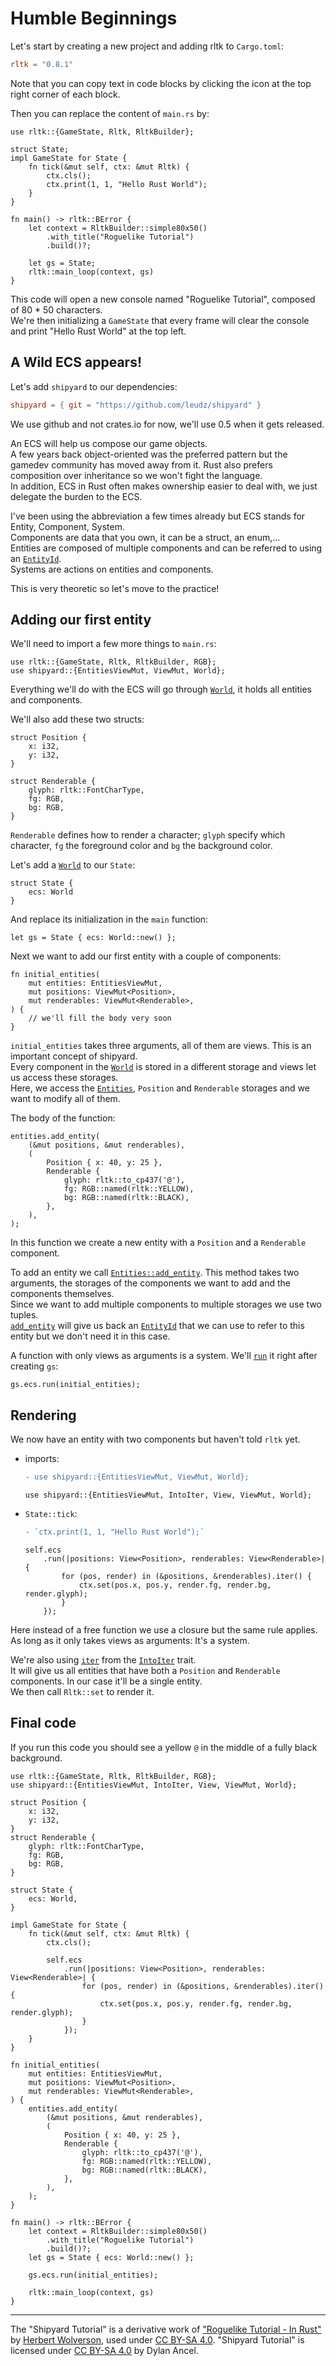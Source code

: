 # Humble Beginnings

Let's start by creating a new project and adding rltk to `Cargo.toml`:
```toml
rltk = "0.8.1"
```

Note that you can copy text in code blocks by clicking the icon at the top right corner of each block.

Then you can replace the content of `main.rs` by:
```rust, noplaypen
use rltk::{GameState, Rltk, RltkBuilder};

struct State;
impl GameState for State {
    fn tick(&mut self, ctx: &mut Rltk) {
        ctx.cls();
        ctx.print(1, 1, "Hello Rust World");
    }
}

fn main() -> rltk::BError {
    let context = RltkBuilder::simple80x50()
        .with_title("Roguelike Tutorial")
        .build()?;

    let gs = State;
    rltk::main_loop(context, gs)
}
```

This code will open a new console named "Roguelike Tutorial", composed of 80 * 50 characters.  
We're then initializing a `GameState` that every frame will clear the console and print "Hello Rust World" at the top left.

## A Wild ECS appears!

Let's add `shipyard` to our dependencies: 
```toml
shipyard = { git = "https://github.com/leudz/shipyard" }
```

We use github and not crates.io for now, we'll use 0.5 when it gets released.

An ECS will help us compose our game objects.  
A few years back object-oriented was the preferred pattern but the gamedev community has moved away from it. Rust also prefers composition over inheritance so we won't fight the language.  
In addition, ECS in Rust often makes ownership easier to deal with, we just delegate the burden to the ECS.

I've been using the abbreviation a few times already but ECS stands for Entity, Component, System.  
Components are data that you own, it can be a struct, an enum,...  
Entities are composed of multiple components and can be referred to using an [`EntityId`](https://docs.rs/shipyard/latest/shipyard/struct.EntityId.html).  
Systems are actions on entities and components.

This is very theoretic so let's move to the practice!

## Adding our first entity

We'll need to import a few more things to `main.rs`:
```rust, noplaypen
use rltk::{GameState, Rltk, RltkBuilder, RGB};
use shipyard::{EntitiesViewMut, ViewMut, World};
```

Everything we'll do with the ECS will go through [`World`](https://docs.rs/shipyard/latest/shipyard/struct.World.html), it holds all entities and components.

We'll also add these two structs:
```rust, noplaypen
struct Position {
    x: i32,
    y: i32,
}

struct Renderable {
    glyph: rltk::FontCharType,
    fg: RGB,
    bg: RGB,
}
```

`Renderable` defines how to render a character; `glyph` specify which character, `fg` the foreground color and `bg` the background color.

Let's add a [`World`](https://docs.rs/shipyard/latest/shipyard/struct.World.html) to our `State`:
```rust, noplaypen
struct State {
    ecs: World
}
```
And replace its initialization in the `main` function:
```rust, noplaypen
let gs = State { ecs: World::new() };
```

Next we want to add our first entity with a couple of components:
```rust, noplaypen
fn initial_entities(
    mut entities: EntitiesViewMut,
    mut positions: ViewMut<Position>,
    mut renderables: ViewMut<Renderable>,
) {
    // we'll fill the body very soon
}
```

`initial_entities` takes three arguments, all of them are views. This is an important concept of shipyard.  
Every component in the [`World`](https://docs.rs/shipyard/latest/shipyard/struct.World.html) is stored in a different storage and views let us access these storages.  
Here, we access the [`Entities`](https://docs.rs/shipyard/latest/shipyard/struct.Entities.html), `Position` and `Renderable` storages and we want to modify all of them.

The body of the function:
```rust, noplaypen
entities.add_entity(
    (&mut positions, &mut renderables),
    (
        Position { x: 40, y: 25 },
        Renderable {
            glyph: rltk::to_cp437('@'),
            fg: RGB::named(rltk::YELLOW),
            bg: RGB::named(rltk::BLACK),
        },
    ),
);
```

In this function we create a new entity with a `Position` and a `Renderable` component.

To add an entity we call [`Entities::add_entity`](https://docs.rs/shipyard/latest/shipyard/struct.Entities.html#method.add_entity). This method takes two arguments, the storages of the components we want to add and the components themselves.  
Since we want to add multiple components to multiple storages we use two tuples.  
[`add_entity`](https://docs.rs/shipyard/latest/shipyard/struct.Entities.html#method.add_entity) will give us back an [`EntityId`](https://docs.rs/shipyard/latest/shipyard/struct.EntityId.html) that we can use to refer to this entity but we don't need it in this case.

A function with only views as arguments is a system. We'll [`run`](https://docs.rs/shipyard/latest/shipyard/struct.World.html#method.run) it right after creating `gs`:
```rust, noplaypen
gs.ecs.run(initial_entities);
```

## Rendering

We now have an entity with two components but haven't told `rltk` yet.  

- imports:
    ```diff
    - use shipyard::{EntitiesViewMut, ViewMut, World};
    ```
    ```rust, noplaypen
    use shipyard::{EntitiesViewMut, IntoIter, View, ViewMut, World};
    ```

- `State::tick`:
    ```diff
    - `ctx.print(1, 1, "Hello Rust World");`
    ```
    ```rust, noplaypen
    self.ecs
        .run(|positions: View<Position>, renderables: View<Renderable>| {
            for (pos, render) in (&positions, &renderables).iter() {
                ctx.set(pos.x, pos.y, render.fg, render.bg, render.glyph);
            }
        });
    ```

Here instead of a free function we use a closure but the same rule applies. As long as it only takes views as arguments: It's a system.  

We're also using [`iter`](https://docs.rs/shipyard/latest/shipyard/trait.IntoIter.html#tymethod.iter) from the [`IntoIter`](https://docs.rs/shipyard/latest/shipyard/trait.IntoIter.html) trait.  
It will give us all entities that have both a `Position` and `Renderable` components. In our case it'll be a single entity.  
We then call `Rltk::set` to render it.

## Final code

If you run this code you should see a yellow `@` in the middle of a fully black background.  

```rust, noplaypen
use rltk::{GameState, Rltk, RltkBuilder, RGB};
use shipyard::{EntitiesViewMut, IntoIter, View, ViewMut, World};

struct Position {
    x: i32,
    y: i32,
}
struct Renderable {
    glyph: rltk::FontCharType,
    fg: RGB,
    bg: RGB,
}

struct State {
    ecs: World,
}

impl GameState for State {
    fn tick(&mut self, ctx: &mut Rltk) {
        ctx.cls();

        self.ecs
            .run(|positions: View<Position>, renderables: View<Renderable>| {
                for (pos, render) in (&positions, &renderables).iter() {
                    ctx.set(pos.x, pos.y, render.fg, render.bg, render.glyph);
                }
            });
    }
}

fn initial_entities(
    mut entities: EntitiesViewMut,
    mut positions: ViewMut<Position>,
    mut renderables: ViewMut<Renderable>,
) {
    entities.add_entity(
        (&mut positions, &mut renderables),
        (
            Position { x: 40, y: 25 },
            Renderable {
                glyph: rltk::to_cp437('@'),
                fg: RGB::named(rltk::YELLOW),
                bg: RGB::named(rltk::BLACK),
            },
        ),
    );
}

fn main() -> rltk::BError {
    let context = RltkBuilder::simple80x50()
        .with_title("Roguelike Tutorial")
        .build()?;
    let gs = State { ecs: World::new() };

    gs.ecs.run(initial_entities);

    rltk::main_loop(context, gs)
}
```

---

The "Shipyard Tutorial" is a derivative work of ["Roguelike Tutorial - In Rust"](https://bfnightly.bracketproductions.com/rustbook/) by [Herbert Wolverson](https://github.com/thebracket), used under [CC BY-SA 4.0](https://creativecommons.org/licenses/by-sa/4.0/legalcode). "Shipyard Tutorial" is licensed under [CC BY-SA 4.0](https://creativecommons.org/licenses/by-sa/4.0/legalcode) by Dylan Ancel.
